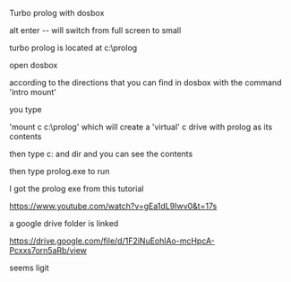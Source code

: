 Turbo prolog with dosbox

alt enter -- will switch from full screen to small

turbo prolog is located at c:\prolog

open dosbox

according to the directions that you can find in dosbox with the command 'intro mount'

you type

'mount c c:\prolog\'  which will create a 'virtual' c drive with prolog as its  contents

then type c:  and dir and you can see the contents 

then type prolog.exe to run


I got the prolog exe from this tutorial 

https://www.youtube.com/watch?v=gEa1dL9Iwv0&t=17s


a google drive folder is linked

https://drive.google.com/file/d/1F2iNuEohlAo-mcHpcA-Pcxxs7orn5aRb/view

seems ligit 